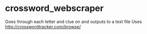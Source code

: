 # crossword_webscraper

Goes through each letter and clue on and outputs to a text file
Uses
http://crosswordtracker.com/browse/
